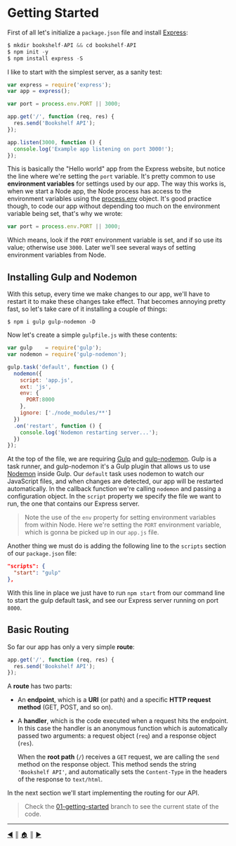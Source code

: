 # Getting Started
First of all let's initialize a `package.json` file and install [Express][1]:
```js
$ mkdir bookshelf-API && cd bookshelf-API
$ npm init -y
$ npm install express -S
```

I like to start with the simplest server, as a sanity test:
```js
var express = require('express');
var app = express();

var port = process.env.PORT || 3000;

app.get('/', function (req, res) {
  res.send('Bookshelf API');
});

app.listen(3000, function () {
  console.log('Example app listening on port 3000!');
});
```

This is basically the "Hello world" app from the Express website, but notice the line where we're setting the `port` variable. It's pretty common to use **environment variables** for settings used by our app. The way this works is, when we start a Node app, the Node process has access to the environment variables using the [process.env][2] object. It's good practice though, to code our app without depending too much on the environment variable being set, that's why we wrote:
```js
var port = process.env.PORT || 3000;
```

Which means, look if the `PORT` environment variable is set, and if so use its value; otherwise use `3000`. Later we'll see several ways of setting environment variables from Node.

## Installing Gulp and Nodemon
With this setup, every time we make changes to our app, we'll have to restart it to make these changes take effect. That becomes annoying pretty fast, so let's take care of it installing a couple of things:
```
$ npm i gulp gulp-nodemon -D
```

Now let's create a simple `gulpfile.js` with these contents:
```js
var gulp    = require('gulp');
var nodemon = require('gulp-nodemon');

gulp.task('default', function () {
  nodemon({
    script: 'app.js',
    ext: 'js',
    env: {
      PORT:8000
    },
    ignore: ['./node_modules/**']
  })
  .on('restart', function () {
    console.log('Nodemon restarting server...');
  })
});
```

At the top of the file, we are requiring [Gulp][3] and [gulp-nodemon][4]. Gulp is a task runner, and gulp-nodemon it's a Gulp plugin that allows us to use [Nodemon][5] inside Gulp. Our `default` task uses nodemon to watch our JavaScript files, and when changes are detected, our app will be restarted automatically. In the callback function we're calling `nodemon` and passing a configuration object. In the `script` property we specify the file we want to run, the one that contains our Express server.

> Note the use of the `env` property for setting environment variables from within Node. Here we're setting the `PORT` environment variable, which is gonna be picked up in our `app.js` file.

Another thing we must do is adding the following line to the `scripts` section of our `package.json` file:
```json
"scripts": {
  "start": "gulp"
},
```

With this line in place we just have to run `npm start` from our command line to start the gulp default task, and see our Express server running on port `8000`.

## Basic Routing
So far our app has only a very simple **route**:
```js
app.get('/', function (req, res) {
  res.send('Bookshelf API');
});
```

A **route** has two parts:

* An **endpoint**, which is a **URI** (or path) and a specific **HTTP request method** (GET, POST, and so on).
* A **handler**, which is the code executed when a request hits the endpoint. In this case the handler is an anonymous function which is automatically passed two arguments: a request object (`req`) and a response object (`res`).

  When the **root path** (`/`) receives a `GET` request, we are calling the `send` method on the response object. This method sends the string `'Bookshelf API'`, and automatically sets the `Content-Type` in the headers of the response to `text/html`.

In the next section we'll start implementing the routing for our API.

> Check the [01-getting-started][6] branch to see the current state of the code.

---
[:arrow_backward:][back] ║ [:house:][home] ║ [:arrow_forward:][next]

<!-- navigation -->
[home]: ../README.md
[back]: intro_rest.md
[next]: get_requests.md


<!-- links -->
[1]: http://expressjs.com/
[2]: https://nodejs.org/api/process.html#process_process_env
[3]: http://gulpjs.com/
[4]: https://www.npmjs.com/package/gulp-nodemon
[5]: http://nodemon.io/
[6]: https://github.com/lifeBalance/bookshelf-API/tree/01-getting-started
